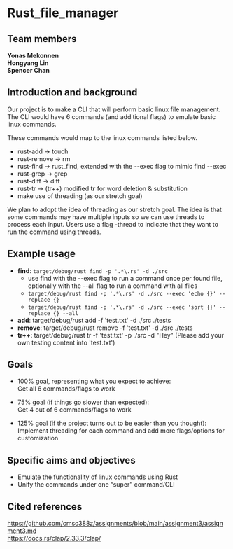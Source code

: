 # Rust_file_manager

## Team members
<strong>Yonas Mekonnen</strong><br/><strong>Hongyang Lin</strong><br/><strong>Spencer Chan</strong>

## Introduction and background
Our project is to make a CLI that will perform basic linux file management. The CLI would have 6 commands (and additional flags) to emulate basic linux commands.

These commands would map to the linux commands listed below.
- rust-add -> touch
- rust-remove  -> rm
- rust-find -> rust_find, extended with the --exec flag to mimic find --exec
- rust-grep -> grep
- rust-diff -> diff
- rust-tr -> (tr++) modified <strong>tr</strong> for word deletion & substitution
- make use of threading (as our stretch goal)

We plan to adopt the idea of threading as our stretch goal. The idea is that some commands may have multiple inputs so we can use threads to process each input. Users use a flag -thread to indicate that they want to run the command using threads.

## Example usage
- <strong>find</strong>: `target/debug/rust find -p '.*\.rs' -d ./src`
    - use find with the --exec flag to run a command once per found file, optionally with the --all flag to run a command with all files
    - `target/debug/rust find -p '.*\.rs' -d ./src --exec 'echo {}' --replace {}`
    - `target/debug/rust find -p '.*\.rs' -d ./src --exec 'sort {}' --replace {} --all`
- <strong>add</strong>: target/debug/rust add -f 'test.txt' -d ./src ./tests
- <strong>remove</strong>: target/debug/rust remove -f 'test.txt' -d ./src ./tests
- <strong>tr++</strong>: target/debug/rust tr -f 'test.txt' -p ./src -d "Hey" (Please add your own testing content into 'test.txt')

## Goals
- 100% goal, representing what you expect to achieve:<br/>
Get all 6 commands/flags to work

- 75% goal (if things go slower than expected):<br/>
Get 4 out of 6 commands/flags to work

- 125% goal (if the project turns out to be easier than you thought):<br/>
Implement threading for each command and add more flags/options for customization

## Specific aims and objectives
- Emulate the functionality of linux commands using Rust
- Unify the commands under one “super” command/CLI

## Cited references
https://github.com/cmsc388z/assignments/blob/main/assignment3/assignment3.md<br/> 
https://docs.rs/clap/2.33.3/clap/
